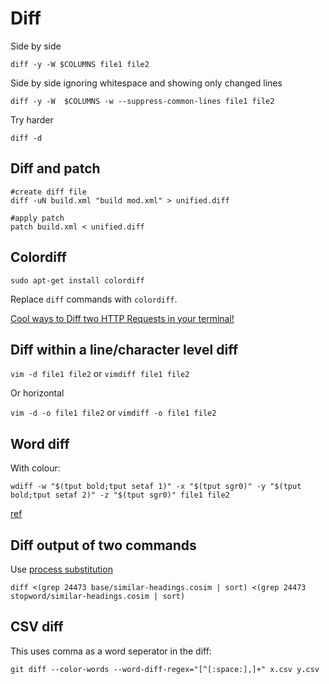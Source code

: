 # Diff

Side by side

```
diff -y -W $COLUMNS file1 file2
```

Side by side ignoring whitespace and showing only changed lines

```
diff -y -W  $COLUMNS -w --suppress-common-lines file1 file2
```

Try harder

```
diff -d
```

## Diff and patch

```
#create diff file
diff -uN build.xml "build mod.xml" > unified.diff

#apply patch
patch build.xml < unified.diff
```

## Colordiff

```
sudo apt-get install colordiff
```

Replace `diff` commands with `colordiff`.

[Cool ways to Diff two HTTP Requests in your terminal!](https://gist.github.com/Nijikokun/d6606c036d89d3b1574c)

## Diff within a line/character level diff

`vim -d file1 file2` or `vimdiff file1 file2`

Or horizontal

`vim -d -o file1 file2` or `vimdiff -o file1 file2`

## Word diff

With colour:

`wdiff -w "$(tput bold;tput setaf 1)" -x "$(tput sgr0)" -y "$(tput bold;tput setaf 2)" -z "$(tput sgr0)" file1 file2`

[ref](http://unix.stackexchange.com/a/11144/2680)

## Diff output of two commands

Use [process substitution](http://tldp.org/LDP/abs/html/process-sub.html)

```
diff <(grep 24473 base/similar-headings.cosim | sort) <(grep 24473 stopword/similar-headings.cosim | sort)
```

## CSV diff

This uses comma as a word seperator in the diff:

```
git diff --color-words --word-diff-regex="[^[:space:],]+" x.csv y.csv
```
